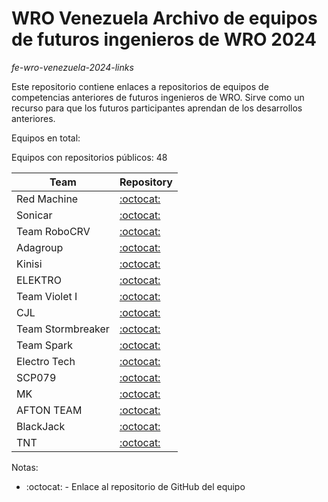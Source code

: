 # WRO Venezuela Archivo de equipos de futuros ingenieros de WRO 2024
<i>fe-wro-venezuela-2024-links</i>

Este repositorio contiene enlaces a repositorios de equipos de competencias anteriores de futuros ingenieros de WRO. Sirve como un recurso para que los futuros participantes aprendan de los desarrollos anteriores.

Equipos en total: 

Equipos con repositorios públicos: 48

| Team | Repository |
|------|------------|
| Red Machine | [:octocat:](https://github.com/RoboticaLLR/redmachine2024)
| Sonicar	| [:octocat:](https://github.com/Josechg07/Proyecto-Carro-)
| Team RoboCRV | [:octocat:](https://github.com/ROBOTEAMCRV/roboteamCRV)
| Adagroup | [:octocat:](https://github.com/JD277/Adagroup-WRO2024.git)
| Kinisi | [:octocat:](https://github.com/Kinisi2024/kinisi-)
| ELEKTRO | [:octocat:](https://github.com/IAst22/Diario-de-ingenieria-Elektro)
| Team Violet I | [:octocat:](https://github.com/reiruso07/WRO2024_Future_Engineers--Team-Violet)
| CJL | [:octocat:](https://github.com/megasinser/CJL)
| Team Stormbreaker | [:octocat:](https://github.com/TeamStormbreaker0906/proyectoWROGit)
| Team Spark | [:octocat:](https://github.com/KarenWon9/WRO-FI-Team-Spark.git)
| Electro Tech | [:octocat:](https://github.com/apguilar/ElectroTech-WRO-2024.git)
| SCP079 | [:octocat:](https://github.com/Botkill27/scp-079/blob/master/main.py)
| MK | [:octocat:](https://github.com/elkinnm/Mk)
| AFTON TEAM | [:octocat:](https://github.com/danielvvhfk/WRO2024-AFTON-SMARTWHEELS.git)
| BlackJack | [:octocat:](https://github.com/wallabiesvzla/Blackjackwrovzla.git)
| TNT | [:octocat:](https://github.com/TNT-JEFFERSON/TERRENEITOR)

Notas:
* :octocat: - Enlace al repositorio de GitHub del equipo